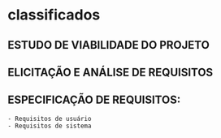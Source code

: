 # classificados

## ESTUDO DE VIABILIDADE DO PROJETO
## ELICITAÇÃO E ANÁLISE DE REQUISITOS
## ESPECIFICAÇÃO DE REQUISITOS:
    - Requisitos de usuário
    - Requisitos de sistema
